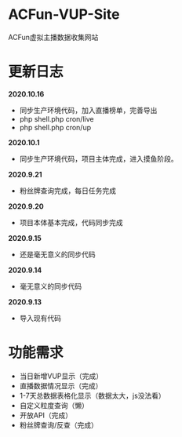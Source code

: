 # ACFun-VUP-Site
ACFun虚拟主播数据收集网站

# 更新日志
**2020.10.16**
* 同步生产环境代码，加入直播榜单，完善导出
* php shell.php cron/live
* php shell.php cron/up

**2020.10.1**
* 同步生产环境代码，项目主体完成，进入摸鱼阶段。

**2020.9.21**
* 粉丝牌查询完成，每日任务完成

**2020.9.20**
* 项目本体基本完成，代码同步完成

**2020.9.15**
* 还是毫无意义的同步代码

**2020.9.14**
* 毫无意义的同步代码

**2020.9.13**
* 导入现有代码

# 功能需求
* 当日新增VUP显示（完成）
* 直播数据情况显示（完成）
* 1-7天总数据表格化显示（数据太大，js没法看）
* 自定义粒度查询（懒）
* 开放API（完成）
* 粉丝牌查询/反查（完成）